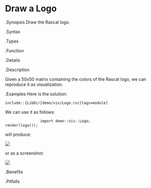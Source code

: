 # Draw a Logo

.Synopsis
Draw the Rascal logo.

.Syntax

.Types

.Function

.Details

.Description

Given a 50x50 matrix containing the colors of the Rascal logo,
we can reproduce it as visualization.

.Examples
Here is the solution:
```rascal
include::{LibDir}demo/vis/Logo.rsc[tags=module]
```

                
We can use it as follows:
```rascal-figure,width=,height=,file=logo1.png
                import demo::vis::Logo;
render(logo());
```
will produce:

![]((logo1.png))

or as a screenshot:


![]((Screenshot1.png))



.Benefits

.Pitfalls


